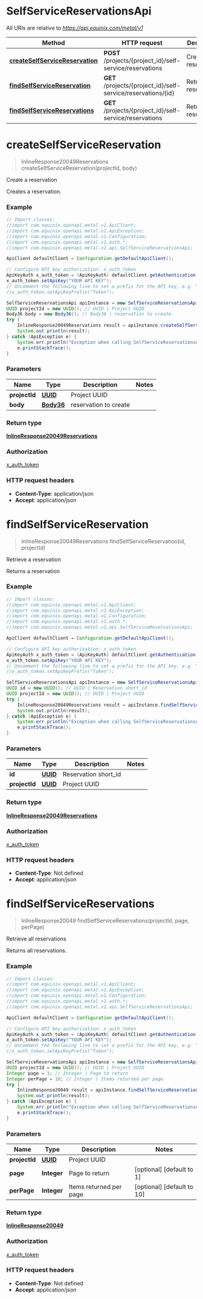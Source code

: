 # SelfServiceReservationsApi

All URIs are relative to *https://api.equinix.com/metal/v1*

Method | HTTP request | Description
------------- | ------------- | -------------
[**createSelfServiceReservation**](SelfServiceReservationsApi.md#createSelfServiceReservation) | **POST** /projects/{project_id}/self-service/reservations | Create a reservation
[**findSelfServiceReservation**](SelfServiceReservationsApi.md#findSelfServiceReservation) | **GET** /projects/{project_id}/self-service/reservations/{id} | Retrieve a reservation
[**findSelfServiceReservations**](SelfServiceReservationsApi.md#findSelfServiceReservations) | **GET** /projects/{project_id}/self-service/reservations | Retrieve all reservations


<a name="createSelfServiceReservation"></a>
# **createSelfServiceReservation**
> InlineResponse20049Reservations createSelfServiceReservation(projectId, body)

Create a reservation

Creates a reservation.

### Example
```java
// Import classes:
//import com.equinix.openapi.metal.v1.ApiClient;
//import com.equinix.openapi.metal.v1.ApiException;
//import com.equinix.openapi.metal.v1.Configuration;
//import com.equinix.openapi.metal.v1.auth.*;
//import com.equinix.openapi.metal.v1.api.SelfServiceReservationsApi;

ApiClient defaultClient = Configuration.getDefaultApiClient();

// Configure API key authorization: x_auth_token
ApiKeyAuth x_auth_token = (ApiKeyAuth) defaultClient.getAuthentication("x_auth_token");
x_auth_token.setApiKey("YOUR API KEY");
// Uncomment the following line to set a prefix for the API key, e.g. "Token" (defaults to null)
//x_auth_token.setApiKeyPrefix("Token");

SelfServiceReservationsApi apiInstance = new SelfServiceReservationsApi();
UUID projectId = new UUID(); // UUID | Project UUID
Body36 body = new Body36(); // Body36 | reservation to create
try {
    InlineResponse20049Reservations result = apiInstance.createSelfServiceReservation(projectId, body);
    System.out.println(result);
} catch (ApiException e) {
    System.err.println("Exception when calling SelfServiceReservationsApi#createSelfServiceReservation");
    e.printStackTrace();
}
```

### Parameters

Name | Type | Description  | Notes
------------- | ------------- | ------------- | -------------
 **projectId** | [**UUID**](.md)| Project UUID |
 **body** | [**Body36**](Body36.md)| reservation to create |

### Return type

[**InlineResponse20049Reservations**](InlineResponse20049Reservations.md)

### Authorization

[x_auth_token](../README.md#x_auth_token)

### HTTP request headers

 - **Content-Type**: application/json
 - **Accept**: application/json

<a name="findSelfServiceReservation"></a>
# **findSelfServiceReservation**
> InlineResponse20049Reservations findSelfServiceReservation(id, projectId)

Retrieve a reservation

Returns a reservation

### Example
```java
// Import classes:
//import com.equinix.openapi.metal.v1.ApiClient;
//import com.equinix.openapi.metal.v1.ApiException;
//import com.equinix.openapi.metal.v1.Configuration;
//import com.equinix.openapi.metal.v1.auth.*;
//import com.equinix.openapi.metal.v1.api.SelfServiceReservationsApi;

ApiClient defaultClient = Configuration.getDefaultApiClient();

// Configure API key authorization: x_auth_token
ApiKeyAuth x_auth_token = (ApiKeyAuth) defaultClient.getAuthentication("x_auth_token");
x_auth_token.setApiKey("YOUR API KEY");
// Uncomment the following line to set a prefix for the API key, e.g. "Token" (defaults to null)
//x_auth_token.setApiKeyPrefix("Token");

SelfServiceReservationsApi apiInstance = new SelfServiceReservationsApi();
UUID id = new UUID(); // UUID | Reservation short_id
UUID projectId = new UUID(); // UUID | Project UUID
try {
    InlineResponse20049Reservations result = apiInstance.findSelfServiceReservation(id, projectId);
    System.out.println(result);
} catch (ApiException e) {
    System.err.println("Exception when calling SelfServiceReservationsApi#findSelfServiceReservation");
    e.printStackTrace();
}
```

### Parameters

Name | Type | Description  | Notes
------------- | ------------- | ------------- | -------------
 **id** | [**UUID**](.md)| Reservation short_id |
 **projectId** | [**UUID**](.md)| Project UUID |

### Return type

[**InlineResponse20049Reservations**](InlineResponse20049Reservations.md)

### Authorization

[x_auth_token](../README.md#x_auth_token)

### HTTP request headers

 - **Content-Type**: Not defined
 - **Accept**: application/json

<a name="findSelfServiceReservations"></a>
# **findSelfServiceReservations**
> InlineResponse20049 findSelfServiceReservations(projectId, page, perPage)

Retrieve all reservations

Returns all reservations.

### Example
```java
// Import classes:
//import com.equinix.openapi.metal.v1.ApiClient;
//import com.equinix.openapi.metal.v1.ApiException;
//import com.equinix.openapi.metal.v1.Configuration;
//import com.equinix.openapi.metal.v1.auth.*;
//import com.equinix.openapi.metal.v1.api.SelfServiceReservationsApi;

ApiClient defaultClient = Configuration.getDefaultApiClient();

// Configure API key authorization: x_auth_token
ApiKeyAuth x_auth_token = (ApiKeyAuth) defaultClient.getAuthentication("x_auth_token");
x_auth_token.setApiKey("YOUR API KEY");
// Uncomment the following line to set a prefix for the API key, e.g. "Token" (defaults to null)
//x_auth_token.setApiKeyPrefix("Token");

SelfServiceReservationsApi apiInstance = new SelfServiceReservationsApi();
UUID projectId = new UUID(); // UUID | Project UUID
Integer page = 1; // Integer | Page to return
Integer perPage = 10; // Integer | Items returned per page
try {
    InlineResponse20049 result = apiInstance.findSelfServiceReservations(projectId, page, perPage);
    System.out.println(result);
} catch (ApiException e) {
    System.err.println("Exception when calling SelfServiceReservationsApi#findSelfServiceReservations");
    e.printStackTrace();
}
```

### Parameters

Name | Type | Description  | Notes
------------- | ------------- | ------------- | -------------
 **projectId** | [**UUID**](.md)| Project UUID |
 **page** | **Integer**| Page to return | [optional] [default to 1]
 **perPage** | **Integer**| Items returned per page | [optional] [default to 10]

### Return type

[**InlineResponse20049**](InlineResponse20049.md)

### Authorization

[x_auth_token](../README.md#x_auth_token)

### HTTP request headers

 - **Content-Type**: Not defined
 - **Accept**: application/json

